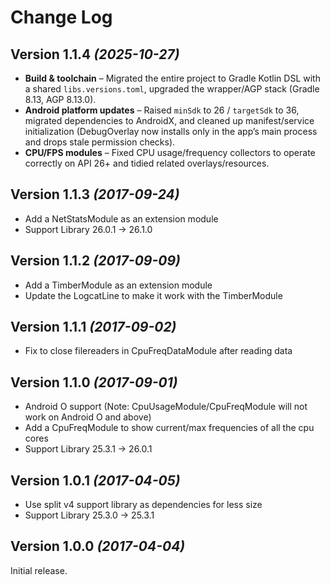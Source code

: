 # Change Log

## Version 1.1.4 *(2025-10-27)*

* **Build & toolchain** – Migrated the entire project to Gradle Kotlin DSL with a shared `libs.versions.toml`, upgraded the wrapper/AGP stack (Gradle 8.13, AGP 8.13.0).
* **Android platform updates** – Raised `minSdk` to 26 / `targetSdk` to 36, migrated dependencies to AndroidX, and cleaned up manifest/service initialization (DebugOverlay now installs only in the app’s main process and drops stale permission checks).
* **CPU/FPS modules** – Fixed CPU usage/frequency collectors to operate correctly on API 26+ and tidied related overlays/resources.

## Version 1.1.3 *(2017-09-24)*

* Add a NetStatsModule as an extension module
* Support Library 26.0.1 -> 26.1.0

## Version 1.1.2 *(2017-09-09)*

* Add a TimberModule as an extension module
* Update the LogcatLine to make it work with the TimberModule

## Version 1.1.1 *(2017-09-02)*

* Fix to close filereaders in CpuFreqDataModule after reading data

## Version 1.1.0 *(2017-09-01)*

* Android O support (Note: CpuUsageModule/CpuFreqModule will not work on Android O and above)
* Add a CpuFreqModule to show current/max frequencies of all the cpu cores
* Support Library 25.3.1 -> 26.0.1

## Version 1.0.1 *(2017-04-05)*

* Use split v4 support library as dependencies for less size
* Support Library 25.3.0 -> 25.3.1

## Version 1.0.0 *(2017-04-04)*

Initial release.